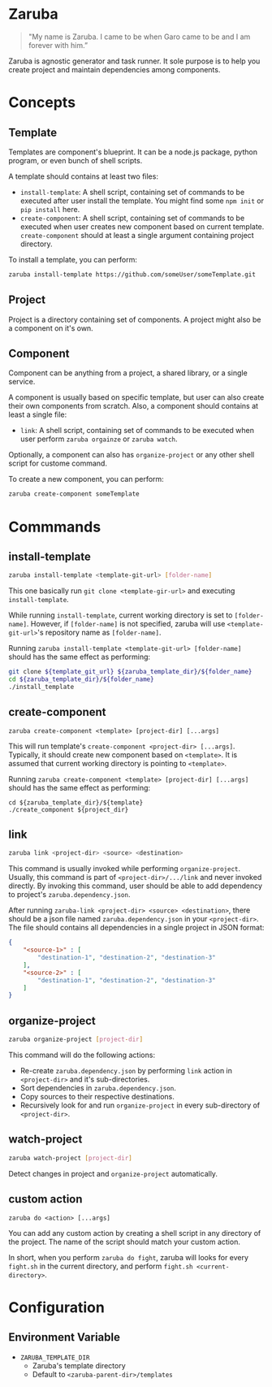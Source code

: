 # Zaruba

> "My name is Zaruba. I came to be when Garo came to be and I am forever with him.”

Zaruba is agnostic generator and task runner. It sole purpose is to help you create project and maintain dependencies among components.

# Concepts

## Template

Templates are component's blueprint. It can be a node.js package, python program, or even bunch of shell scripts.

A template should contains at least two files:

* `install-template`: A shell script, containing set of commands to be executed after user install the template. You might find some `npm init` or `pip install` here.
* `create-component`: A shell script, containing set of commands to be executed when user creates new component based on current template. `create-component` should at least a single argument containing project directory.

To install a template, you can perform:

```sh
zaruba install-template https://github.com/someUser/someTemplate.git
```

## Project

Project is a directory containing set of components. A project might also be a component on it's own.

## Component

Component can be anything from a project, a shared library, or a single service.

A component is usually based on specific template, but user can also create their own components from scratch. Also, a component should contains at least a single file:

* `link`: A shell script, containing set of commands to be executed when user perform `zaruba orgainze` or `zaruba watch`.

Optionally, a component can also has `organize-project` or any other shell script for custome command.

To create a new component, you can perform:

```sh
zaruba create-component someTemplate
```

# Commmands

## install-template

```sh
zaruba install-template <template-git-url> [folder-name]
```

This one basically run `git clone <template-gir-url>` and executing `install-template`.

While running `install-template`, current working directory is set to `[folder-name]`. However, if `[folder-name]` is not specified, zaruba will use `<template-git-url>`'s repository name as `[folder-name]`.

Running `zaruba install-template <template-git-url> [folder-name]` should has the same effect as performing:

```sh
git clone ${template_git_url} ${zaruba_template_dir}/${folder_name}
cd ${zaruba_template_dir}/${folder_name}
./install_template
```

## create-component

```
zaruba create-component <template> [project-dir] [...args]
```

This will run template's `create-component <project-dir> [...args]`. Typically, it should create new component based on `<template>`. It is assumed that current working directory is pointing to `<template>`.

Running `zaruba create-component <template> [project-dir] [...args]` should has the same effect as performing:

```
cd ${zaruba_template_dir}/${template}
./create_component ${project_dir}
```

## link

```sh
zaruba link <project-dir> <source> <destination>
```

This command is usually invoked while performing `organize-project`. Usually, this command is part of `<project-dir>/.../link` and never invoked directly. By invoking this command, user should be able to add dependency to project's `zaruba.dependency.json`.

After running `zaruba-link <project-dir> <source> <destination>`, there should be a json file named `zaruba.dependency.json` in your `<project-dir>`. The file should contains all dependencies in a single project in JSON format:

```json
{
    "<source-1>" : [
        "destination-1", "destination-2", "destination-3"
    ],
    "<source-2>" : [
        "destination-1", "destination-2", "destination-3"
    ]
}
```

## organize-project

```sh
zaruba organize-project [project-dir]
```

This command will do the following actions:

* Re-create `zaruba.dependency.json` by performing `link` action in `<project-dir>` and it's sub-directories.
* Sort dependencies in `zaruba.dependency.json`.
* Copy sources to their respective destinations.
* Recursively look for and run `organize-project` in every sub-directory of `<project-dir>`.

## watch-project

```sh
zaruba watch-project [project-dir]
```

Detect changes in project and `organize-project` automatically.

## custom action

```
zaruba do <action> [...args]
```

You can add any custom action by creating a shell script in any directory of the project. The name of the script should match your custom action.

In short, when you perform `zaruba do fight`, zaruba will looks for every `fight.sh` in the current directory, and perform `fight.sh <current-directory>`.

# Configuration

## Environment Variable

* `ZARUBA_TEMPLATE_DIR`
    - Zaruba's template directory
    - Default to `<zaruba-parent-dir>/templates`